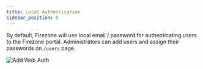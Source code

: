 ```yaml
---
title: Local Authentication
sidebar_position: 5
---
```


By default, Firezone will use local email / password for authenticating users to
the Firezone portal. Administrators can add users and assign their passwords on
`/users` page.

![Add Web Auth](https://user-images.githubusercontent.com/52545545/160450817-26406854-285c-4977-aa69-033eee2cfa57.png)
